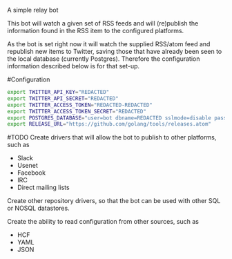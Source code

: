 A simple relay bot

This bot will watch a given set of RSS feeds and will (re)publish the
information found in the RSS item to the configured platforms.

As the bot is set right now it will watch the supplied RSS/atom feed and
republish new items to Twitter, saving those that have already been seen to the
local database (currently Postgres). Therefore the configuration information
described below is for that set-up.

#Configuration
```bash
export TWITTER_API_KEY="REDACTED"
export TWITTER_API_SECRET="REDACTED"
export TWITTER_ACCESS_TOKEN="REDACTED-REDACTED"
export TWITTER_ACCESS_TOKEN_SECRET="REDACTED"
export POSTGRES_DATABASE="user=bot dbname=REDACTED sslmode=disable password=REDACTED"
export RELEASE_URL="https://github.com/golang/tools/releases.atom"
```

#TODO
Create drivers that will allow the bot to publish to other platforms, such as
  - Slack
  - Usenet
  - Facebook
  - IRC
  - Direct mailing lists

Create other repository drivers, so that the bot can be used with other SQL or
NOSQL datastores.

Create the ability to read configuration from other sources, such as
  - HCF
  - YAML
  - JSON
